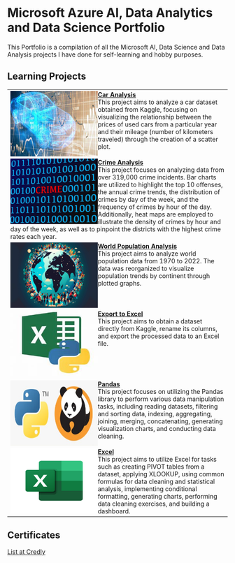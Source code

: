 # Microsoft Azure AI, Data Analytics and Data Science Portfolio
This Portfolio is a compilation of all the Microsoft AI, Data Science and Data Analysis projects I have done for self-learning and hobby purposes.

## Learning Projects
<table border="0" width="50%">

<tr><td>
<img align="left" width="200" height="150" src="https://github.com/tipros/Portfolio/blob/main/Projects/CarAnalysis/OIP.jpg"/><b><a href="https://github.com/tipros/Portfolio/blob/main/Projects/CarAnalysis/">Car Analysis</a></b><br/>
This project aims to analyze a car dataset obtained from Kaggle, focusing on visualizing the relationship between the prices of used cars from a particular year and their mileage (number of kilometers traveled) through the creation of a scatter plot.<br/>
</td></tr>
  
<tr><td>
<img align="left" width="200" height="150" src="https://github.com/tipros/Portfolio/blob/main/Projects/CrimeAnalysis/crime-red-text-between-blue-binary-data-on-screen.jpeg"/><b><a href="https://github.com/tipros/Portfolio/tree/main/Projects/CrimeAnalysis">Crime Analysis</a></b><br/>
This project focuses on analyzing data from over 319,000 crime incidents. Bar charts are utilized to highlight the top 10 offenses, the annual crime trends, the distribution of crimes by day of the week, and the frequency of crimes by hour of the day. Additionally, heat maps are employed to illustrate the density of crimes by hour and day of the week, as well as to pinpoint the districts with the highest crime rates each year.<br/>
</td></tr>
  
<tr><td>
<img align="left" width="200" height="150" src="https://github.com/tipros/Portfolio/blob/main/Projects/WorldPopulation/World-population-surrounding-the-Earth-scaled.jpeg"/><b><a href="https://github.com/tipros/Portfolio/tree/main/Projects/WorldPopulation">World Population Analysis</a></b><br/>
This project aims to analyze world population data from 1970 to 2022. The data was reorganized to visualize population trends by continent through plotted graphs.<br/>
</td></tr>

<tr><td>  
<img align="left" width="200" height="150" src="https://github.com/tipros/Portfolio/blob/main/Projects/ExportToExcel/OIP.jpg"/><a href="https://github.com/tipros/Portfolio/tree/main/Projects/ExportToExcel"><b>Export to Excel</b></a><br/>
This project aims to obtain a dataset directly from Kaggle, rename its columns, and export the processed data to an Excel file.<br/>
<tr><td>

<tr><td>  
<img align="left" width="200" height="150" src="https://github.com/tipros/Portfolio/blob/main/Projects/Pandas/python_pandas.jpg"/><a href="https://github.com/tipros/Portfolio/tree/main/Projects/Pandas"><b>Pandas</b></a><br/>
This project focuses on utilizing the Pandas library to perform various data manipulation tasks, including reading datasets, filtering and sorting data, indexing, aggregating, joining, merging, concatenating, generating visualization charts, and conducting data cleaning.
</td></tr>

<tr><td>  
<img align="left" width="200" height="150" src="https://github.com/tipros/Portfolio/blob/main/Projects/Excel/excel-logo-0.png"/><a href="https://github.com/tipros/Portfolio/tree/main/Projects/Excel"><b>Excel</b></a><br/>
This project aims to utilize Excel for tasks such as creating PIVOT tables from a dataset, applying XLOOKUP, using common formulas for data cleaning and statistical analysis, implementing conditional formatting, generating charts, performing data cleaning exercises, and building a dashboard.
</td></tr>

</table>

## Certificates
[List at Credly](https://www.credly.com/users/tip-ros.9cb6993d)
